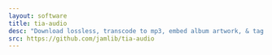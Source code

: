 ```yaml
---
layout: software
title: tia-audio
desc: "Download lossless, transcode to mp3, embed album artwork, & tag audio from The Internet Archive"
src: https://github.com/jamlib/tia-audio
---
```

